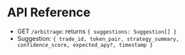 # API Reference

- GET `/arbitrage`: returns `{ suggestions: Suggestion[] }`
- Suggestion: `{ trade_id, token_pair, strategy_summary, confidence_score, expected_apy?, timestamp }`